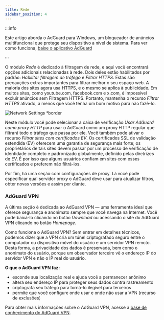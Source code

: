 ```yaml
---
title: Rede
sidebar_position: 4
---
```


:::info

Este artigo aborda o AdGuard para Windows, um bloqueador de anúncios multifuncional que protege seu dispositivo a nível de sistema. Para ver como funciona, [baixe o aplicativo AdGuard](https://agrd.io/download-kb-adblock)

:::

O módulo _Rede_ é dedicado à filtragem de rede, e aqui você encontrará opções adicionais relacionadas à rede. Dois deles estão habilitados por padrão: _Habilitar filtragem de tráfego_ e _Filtrar HTTPS_. Estas são precauções extras importantes para filtrar melhor o seu espaço web. A maioria dos sites agora usa HTTPS, e o mesmo se aplica à publicidade. Em muitos sites, como youtube.com, facebook.com e x.com, é impossível excluir anúncios sem Filtragem HTTPS. Portanto, mantenha o recurso _Filtrar HTTPS_ ativado, a menos que você tenha um bom motivo para não fazê-lo.

![Network Settings \*border](https://cdn.adtidy.org/content/kb/ad_blocker/windows/network/network_settings.png)

Neste módulo você pode selecionar a caixa de verificação _Usar AdGuard como proxy HTTP_ para usar o AdGuard como um proxy HTTP regular que filtrará todo o tráfego que passa por ele. Você também pode ativar o recurso _Filtrar sites com certificados EV_. Os certificados SSL de validação estendida (EV) oferecem uma garantia de segurança mais forte; os proprietários de tais sites devem passar por um processo de verificação de identidade completo e padronizado globalmente, definido pelas diretrizes de EV. É por isso que alguns usuários confiam em sites com esses certificados e preferem não filtrá-los.

Por fim, há uma seção com configurações de proxy. Lá você pode especificar qual servidor proxy o AdGuard deve usar para atualizar filtros, obter novas versões e assim por diante.

### AdGuard VPN

A última seção é dedicada ao AdGuard VPN — uma ferramenta ideal que oferece segurança e anonimato sempre que você navega na Internet. Você pode baixá-lo clicando no botão _Download_ ou acessando o site do AdGuard VPN clicando no botão _Homepage_.

Como funciona o AdGuard VPN? Sem entrar em detalhes técnicos, podemos dizer que a VPN cria um túnel criptografado seguro entre o computador ou dispositivo móvel do usuário e um servidor VPN remoto. Desta forma, a privacidade dos dados é preservada, bem como o anonimato do usuário, porque um observador terceiro vê o endereço IP do servidor VPN e não o IP real do usuário.

**O que o AdGuard VPN faz:**

- esconde sua localização real e ajuda você a permanecer anônimo
- altera seu endereço IP para proteger seus dados contra rastreamento
- criptografa seu tráfego para torná-lo ilegível para terceiros
- permite que você configure onde usar e onde não usar a VPN (recurso de exclusões)

Para obter mais informações sobre o AdGuard VPN, acesse a [base de conhecimento do AdGuard VPN](https://adguard-vpn.com/kb/).
